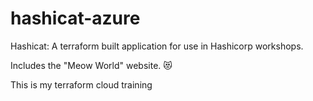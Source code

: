 # hashicat-azure
Hashicat: A terraform built application for use in Hashicorp workshops.

Includes the "Meow World" website. 😻

This is my terraform cloud training